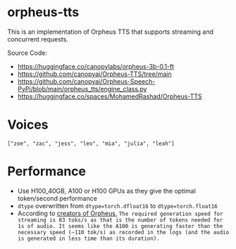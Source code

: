 # orpheus-tts

This is an implementation of Orpheus TTS that supports streaming and concurrent requests.

Source Code:
- https://huggingface.co/canopylabs/orpheus-3b-0.1-ft
- https://github.com/canopyai/Orpheus-TTS/tree/main
- https://github.com/canopyai/Orpheus-Speech-PyPi/blob/main/orpheus_tts/engine_class.py
- https://huggingface.co/spaces/MohamedRashad/Orpheus-TTS

# Voices

`["zoe", "zac", "jess", "leo", "mia", "julia", "leah"]`

# Performance
- Use H100_40GB, A100 or H100 GPUs as they give the optimal token/second performance
- `dtype` overwritten from `dtype=torch.dfloat16` to `dtype=torch.float16`
- According to [creators of Orpheus](https://github.com/canopyai/Orpheus-TTS/issues/53#issuecomment-2749433171), `The required generation speed for streaming is 83 toks/s as that is the number of tokens needed for 1s of audio. It seems like the A100 is generating faster than the necessary speed (~110 tok/s) as recorded in the logs (and the audio is generated in less time than its duration).`

